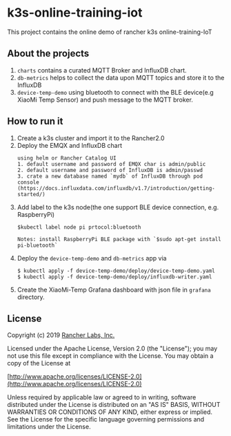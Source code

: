 # k3s-online-training-iot

This project contains the online demo of rancher k3s online-training-IoT

## About the projects
1. `charts` contains a curated MQTT Broker and InfluxDB chart.
2. `db-metrics` helps to collect the data upon MQTT topics and store it to the InfluxDB
3. `device-temp-demo` using bluetooth to connect with the BLE device(e.g XiaoMi Temp Sensor) and push message to the MQTT broker.

## How to run it
1. Create a k3s cluster and import it to the Rancher2.0
2. Deploy the EMQX and InfluxDB chart
    ```
    using helm or Rancher Catalog UI
    1. default username and password of EMQX char is admin/public
    2. default username and password of InfluxDB is admin/passwd
    3. crate a new database named `mydb` of InfluxDB through pod console
    (https://docs.influxdata.com/influxdb/v1.7/introduction/getting-started/)
    ```
3. Add label to the k3s node(the one support BLE device connection, e.g. RaspberryPi)
    ```
    $kubectl label node pi prtocol:bluetooth

    Notes: install RaspberryPi BLE package with `$sudo apt-get install pi-bluetooth`
    ```
4. Deploy the `device-temp-demo` and `db-metrics` app via
    ```
   $ kubectl apply -f device-temp-demo/deploy/device-temp-demo.yaml
   $ kubectl apply -f device-temp-demo/deploy/influxdb-writer.yaml
   ```
5. Create the XiaoMi-Temp Grafana dashboard with json file in `grafana` directory.

## License

Copyright (c) 2019 [Rancher Labs, Inc.](http://rancher.com)

Licensed under the Apache License, Version 2.0 (the "License");
you may not use this file except in compliance with the License.
You may obtain a copy of the License at

[http://www.apache.org/licenses/LICENSE-2.0](http://www.apache.org/licenses/LICENSE-2.0)

Unless required by applicable law or agreed to in writing, software
distributed under the License is distributed on an "AS IS" BASIS,
WITHOUT WARRANTIES OR CONDITIONS OF ANY KIND, either express or implied.
See the License for the specific language governing permissions and
limitations under the License.
